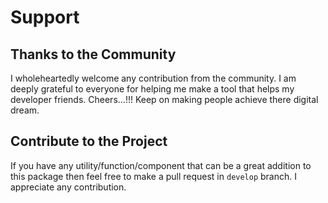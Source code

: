 # Support

## Thanks to the Community

I wholeheartedly welcome any contribution from the community. I am deeply grateful to everyone for helping me make a tool that helps my developer friends. Cheers...!!! Keep on making people achieve there digital dream.

## Contribute to the Project

If you have any utility/function/component that can be a great addition to this package then feel free to make a pull request in `develop` branch. I appreciate any contribution.
